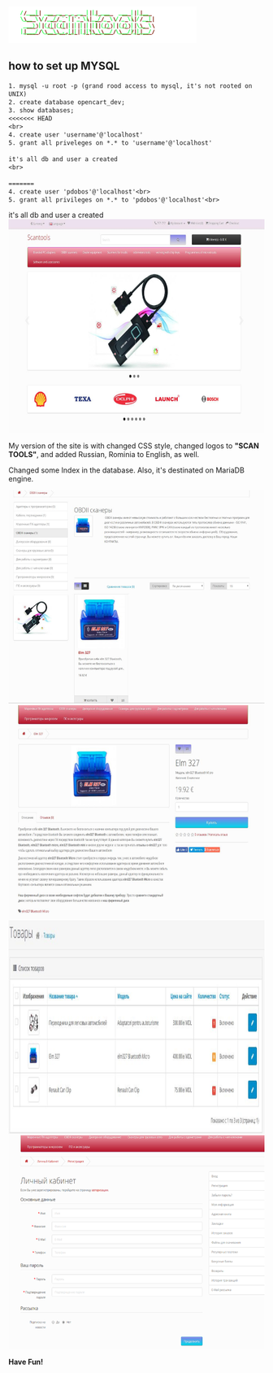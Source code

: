 <img src="/image/catalog/opencart-logo.png">


how to set up MYSQL
--------------------
```
1. mysql -u root -p (grand rood access to mysql, it's not rooted on UNIX)
2. create database opencart_dev;
3. show databases;
<<<<<<< HEAD
<br>
4. create user 'username'@'localhost'
5. grant all priveleges on *.* to 'username'@'localhost'

it's all db and user a created
<br>

=======
4. create user 'pdobos'@'localhost'<br>
5. grant all privileges on *.* to 'pdobos'@'localhost'<br>
```
it's all db and user a created
<img src="img1.jpg" height="420" width="620">
<br>

My version of the site is with changed CSS style, changed logos to <b>"SCAN TOOLS"</b>, and added Russian, Rominia to English, as well.

Changed some Index in the database.
Also, it's destinated on MariaDB engine.

<img src="img2.jpg" height="420" width="620">
<img src="img3.jpg" height="420" width="620">
<img src="img4.jpg" height="420" width="620">
<img src="img5.png" height="420" width="620">

<b>Have Fun!</b>

